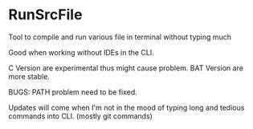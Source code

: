 # RunSrcFile
Tool to compile and run various file in terminal without typing much

Good when working without IDEs in the CLI.

C Version are experimental thus might cause problem.
BAT Version are more stable.

BUGS: PATH problem need to be fixed.

Updates will come when I'm not in the mood of
typing long and tedious commands into CLI.
(mostly git commands)
